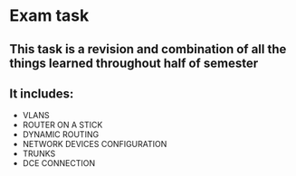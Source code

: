# Exam task
## This task is a revision and combination of all the things learned throughout half of semester
## It includes:
- VLANS
- ROUTER ON A STICK
- DYNAMIC ROUTING
- NETWORK DEVICES CONFIGURATION
- TRUNKS
- DCE CONNECTION